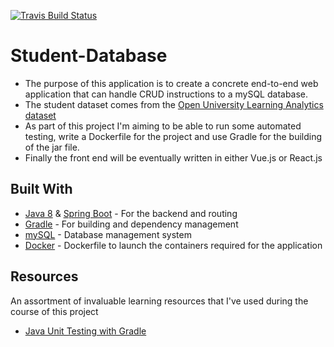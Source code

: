 [![Travis Build Status](https://travis-ci.com/david145noone/Student-Database.svg?branch=master)](https://travis-ci.com/github/david145noone/Student-Database)
# Student-Database

* The purpose of this application is to create a concrete end-to-end web application that can handle CRUD instructions to a mySQL database. 
* The student dataset comes from the [Open University Learning Analytics dataset](https://analyse.kmi.open.ac.uk/open_dataset#data)
* As part of this project I'm aiming to be able to run some automated testing, write a Dockerfile for the project and use Gradle for the building of the jar file. 
* Finally the front end will be eventually written in either Vue.js or React.js

## Built With

* [Java 8](https://docs.oracle.com/javase/8/docs/) & [Spring Boot](https://spring.io/projects/spring-boot) - For the backend and routing
* [Gradle](https://docs.gradle.org/current/userguide/userguide.html) - For building and dependency management
* [mySQL](https://docs.oracle.com/cd/E17952_01/index.html) - Database management system 
* [Docker](https://docs.docker.com/) - Dockerfile to launch the containers required for the application

## Resources 
An assortment of invaluable learning resources that I've used during the course of this project

* [Java Unit Testing with Gradle](https://docs.gradle.org/current/userguide/java_testing.html)

